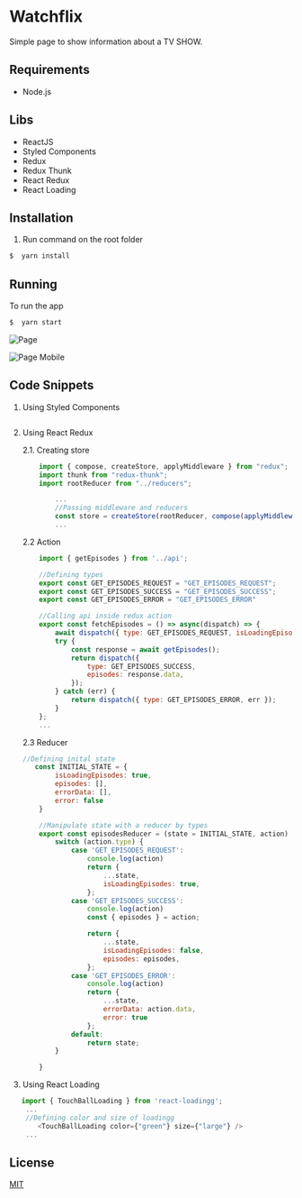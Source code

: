 # Watchflix

Simple page to show information about a TV SHOW.
## Requirements

- Node.js
## Libs

- ReactJS
- Styled Components
- Redux
- Redux Thunk
- React Redux
- React Loading 

## Installation

1. Run command on the root folder

```bash
$  yarn install 
```
## Running

To run the app

```bash
$  yarn start
```

![Page](https://user-images.githubusercontent.com/44411176/107170494-38e23f00-699f-11eb-9a47-bd7c8cac419d.png)  

![Page Mobile](https://user-images.githubusercontent.com/44411176/107170494-38e23f00-699f-11eb-9a47-bd7c8cac419d.png)  

## Code Snippets

 1. Using Styled Components
  
  ```javascript
  ```

 2. Using React Redux
   
    2.1. Creating store 

    ```javascript
        import { compose, createStore, applyMiddleware } from "redux";
        import thunk from "redux-thunk";
        import rootReducer from "../reducers";

            ...
            //Passing middleware and reducers
            const store = createStore(rootReducer, compose(applyMiddleware(thunk)));
            ...
    ```
    2.2 Action

    ```javascript
        import { getEpisodes } from '../api';

        //Defining types
        export const GET_EPISODES_REQUEST = "GET_EPISODES_REQUEST";
        export const GET_EPISODES_SUCCESS = "GET_EPISODES_SUCCESS";
        export const GET_EPISODES_ERROR = "GET_EPISODES_ERROR"

        //Calling api inside redux action
        export const fetchEpisodes = () => async(dispatch) => {
            await dispatch({ type: GET_EPISODES_REQUEST, isLoadingEpisodes: false });
            try {
                const response = await getEpisodes();
                return dispatch({
                    type: GET_EPISODES_SUCCESS,
                    episodes: response.data,
                });
            } catch (err) {
                return dispatch({ type: GET_EPISODES_ERROR, err });
            }
        };
        ...
    ```

    2.3 Reducer 

    ```javascript
    //Defining inital state
       const INITIAL_STATE = {
            isLoadingEpisodes: true,
            episodes: [],
            errorData: [],
            error: false
        }

        //Manipulate state with a reducer by types 
        export const episodesReducer = (state = INITIAL_STATE, action) => {
            switch (action.type) {
                case 'GET_EPISODES_REQUEST':
                    console.log(action)
                    return {
                        ...state,
                        isLoadingEpisodes: true,
                    };
                case 'GET_EPISODES_SUCCESS':
                    console.log(action)
                    const { episodes } = action;

                    return {
                        ...state,
                        isLoadingEpisodes: false,
                        episodes: episodes,
                    };
                case 'GET_EPISODES_ERROR':
                    console.log(action)
                    return {
                        ...state,
                        errorData: action.data,
                        error: true
                    };
                default:
                    return state;
            }

        }
    ```
      

 3. Using React Loading 

 ```javascript
    import { TouchBallLoading } from 'react-loadingg';
     ...
     //Defining color and size of loadingg 
        <TouchBallLoading color={"green"} size={"large"} />
     ...
  ```

## License
[MIT](https://choosealicense.com/licenses/mit/)

